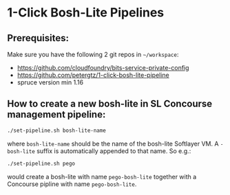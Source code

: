 # 1-Click Bosh-Lite Pipelines

## Prerequisites:

Make sure you have the following 2 git repos in `~/workspace`:
- https://github.com/cloudfoundry/bits-service-private-config
- https://github.com/petergtz/1-click-bosh-lite-pipeline
- spruce version min 1.16

## How to create a new bosh-lite in SL Concourse management pipeline:

```bash
./set-pipeline.sh bosh-lite-name
```

where `bosh-lite-name` should be the name of the bosh-lite Softlayer VM. A `-bosh-lite` suffix is automatically appended to that name. So e.g.:

```bash
./set-pipeline.sh pego
```

would create a bosh-lite with name `pego-bosh-lite` together with a Concourse pipline with name `pego-bosh-lite`.